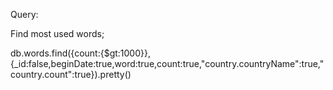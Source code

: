 Query:

Find most used words;

db.words.find({count:{$gt:1000}},{_id:false,beginDate:true,word:true,count:true,"country.countryName":true,"country.count":true}).pretty()

